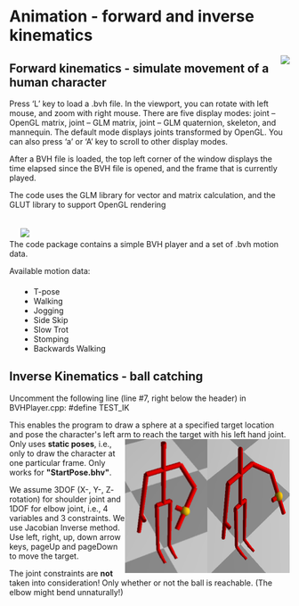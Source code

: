 # Animation - forward and inverse kinematics 
<img src="https://github.com/Futuramistic/Animation/blob/master/GIFs/Walking.gif" align="right">

## Forward kinematics - simulate movement of a human character
<div>
Press ‘L’ key to load a .bvh file.
In the viewport, you can rotate with left mouse,
and zoom with right mouse.
There are five display modes: joint – OpenGL matrix, joint – GLM matrix,
joint – GLM quaternion, skeleton, and mannequin. The default
mode displays joints transformed by OpenGL. 
You can also press ‘a’ or ‘A’ key to scroll to other display modes.

After a BVH file is loaded, the top left corner of the window
displays the time elapsed since the BVH file is opened, and the
frame that is currently played. 

The code uses the GLM library for vector and matrix
calculation, and the GLUT library to support OpenGL rendering
</div>
<div style="padding:20px">
 <img src="https://github.com/Futuramistic/Animation/blob/master/GIFs/jumping.gif" align="left">
</div>
The code package contains a simple BVH player and a set of .bvh motion data.

Available motion data:
<ul style="margin:20px">
 <li>T-pose</li>
 <li>Walking</li>
 <li>Jogging</li>
 <li>Side Skip</li>
 <li>Slow Trot</li>
 <li>Stomping</li>
 <li>Backwards Walking</li>
</ul>

## Inverse Kinematics - ball catching
Uncomment the following line (line #7, right below the header) in BVHPlayer.cpp: 
#define TEST_IK

This enables the program to draw a sphere at a specified target location and pose the
character's left arm to reach the target with his left hand joint.
<img src="https://github.com/Futuramistic/Animation/blob/master/images/ball2.PNG" align="right" width="148" height="240">
<img src="https://github.com/Futuramistic/Animation/blob/master/images/ball1.PNG" align="right" width="148" height="240">
Only uses <b>static poses</b>, i.e., only to draw the character at one
particular frame. Only works for <b>"StartPose.bhv"</b>.

We assume 3DOF (X-, Y-, Z- rotation) for shoulder joint and 1DOF for elbow
joint, i.e., 4 variables and 3 constraints. We use Jacobian Inverse method.
Use left, right, up, down arrow keys, pageUp and pageDown to move the target.

The joint constraints are <b>not</b> taken into consideration! Only whether or not the ball is reachable.
(The elbow might bend unnaturally!)
